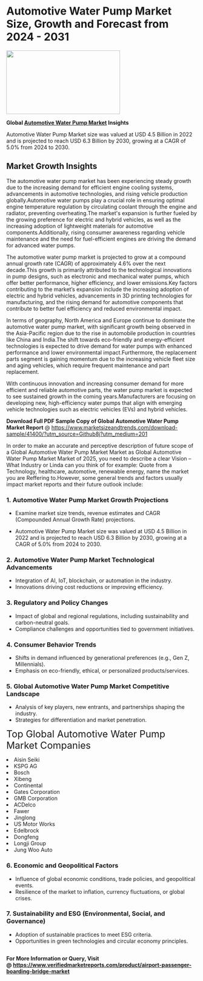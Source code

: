 <H1>Automotive Water Pump Market Size, Growth and Forecast from 2024 - 2031</H1><img class="aligncenter size-medium wp-image-584254" src="https://thirdeyenews.in/wp-content/uploads/2024/09/Global-Market-Research-300x168.jpeg" alt="" width="300" height="168" /><p><strong>Global&nbsp;<a href="https://www.marketsizeandtrends.com/download-sample/41400/?utm_source=Github8j?utm_medium=201">Automotive Water Pump Market</a> Insights</strong></p><p>Automotive Water Pump Market size was valued at USD 4.5 Billion in 2022 and is projected to reach USD 6.3 Billion by 2030, growing at a CAGR of 5.0% from 2024 to 2030.</p><p><h2>Market Growth Insights</h2> The automotive water pump market has been experiencing steady growth due to the increasing demand for efficient engine cooling systems, advancements in automotive technologies, and rising vehicle production globally.Automotive water pumps play a crucial role in ensuring optimal engine temperature regulation by circulating coolant through the engine and radiator, preventing overheating.The market's expansion is further fueled by the growing preference for electric and hybrid vehicles, as well as the increasing adoption of lightweight materials for automotive components.Additionally, rising consumer awareness regarding vehicle maintenance and the need for fuel-efficient engines are driving the demand for advanced water pumps. <p>The automotive water pump market is projected to grow at a compound annual growth rate (CAGR) of approximately 4.6% over the next decade.This growth is primarily attributed to the technological innovations in pump designs, such as electronic and mechanical water pumps, which offer better performance, higher efficiency, and lower emissions.Key factors contributing to the market’s expansion include the increasing adoption of electric and hybrid vehicles, advancements in 3D printing technologies for manufacturing, and the rising demand for automotive components that contribute to better fuel efficiency and reduced environmental impact.</p> <p>In terms of geography, North America and Europe continue to dominate the automotive water pump market, with significant growth being observed in the Asia-Pacific region due to the rise in automobile production in countries like China and India.The shift towards eco-friendly and energy-efficient technologies is expected to drive demand for water pumps with enhanced performance and lower environmental impact.Furthermore, the replacement parts segment is gaining momentum due to the increasing vehicle fleet size and aging vehicles, which require frequent maintenance and part replacement.</p> <p>With continuous innovation and increasing consumer demand for more efficient and reliable automotive parts, the water pump market is expected to see sustained growth in the coming years.Manufacturers are focusing on developing new, high-efficiency water pumps that align with emerging vehicle technologies such as electric vehicles (EVs) and hybrid vehicles.</p> </p><p><span class=""><strong>Download Full PDF Sample Copy of Global Automotive Water Pump Market Report</strong> @ <a href="https://www.marketsizeandtrends.com/download-sample/41400/?utm_source=Github8j?utm_medium=201" target="_blank">https://www.marketsizeandtrends.com/download-sample/41400/?utm_source=Github8j?utm_medium=201</a></span></p><p>In order to make an accurate and perceptive description of future scope of a Global&nbsp;Automotive Water Pump Market Market as Global&nbsp;Automotive Water Pump Market Market of 2025, you need to describe a clear Vision &ndash; What Industry or Linda can you think of for example: Quote from a Technology, healthcare, automotive, renewable energy, name the market you are Reffering to.However, some general trends and factors usually impact market reports and their future outlook include:</p><h3>1.&nbsp;<strong>Automotive Water Pump Market Growth Projections</strong></h3><ul><li>Examine market size trends, revenue estimates and CAGR (Compounded Annual Growth Rate) projections.</li><li><p>Automotive Water Pump Market size was valued at USD 4.5 Billion in 2022 and is projected to reach USD 6.3 Billion by 2030, growing at a CAGR of 5.0% from 2024 to 2030.</p></li></ul><h3>2.&nbsp;<strong>Automotive Water Pump Market Technological Advancements</strong></h3><ul><li>Integration of AI, IoT, blockchain, or automation in the industry.</li><li>Innovations driving cost reductions or improving efficiency.</li></ul><h3>3.&nbsp;<strong>Regulatory and Policy Changes</strong></h3><ul><li>Impact of global and regional regulations, including sustainability and carbon-neutral goals.</li><li>Compliance challenges and opportunities tied to government initiatives.</li></ul><h3>4.&nbsp;<strong>Consumer Behavior Trends</strong></h3><ul><li>Shifts in demand influenced by generational preferences (e.g., Gen Z, Millennials).</li><li>Emphasis on eco-friendly, ethical, or personalized products/services.</li></ul><h3>5.&nbsp;<strong>Global Automotive Water Pump Market Competitive Landscape</strong></h3><ul><li>Analysis of key players, new entrants, and partnerships shaping the industry.</li><li>Strategies for differentiation and market penetration.</li></ul><p data-pm-slice="1 1 []"><span style="color: inherit; font-family: inherit; font-size: 25px;">Top Global Automotive Water Pump Market Companies</span></p><div class="" data-test-id=""><p><li>Aisin Seiki</li><li> KSPG AG</li><li> Bosch</li><li> Xibeng</li><li> Continental</li><li> Gates Corporation</li><li> GMB Corporation</li><li> ACDelco</li><li> Fawer</li><li> Jinglong</li><li> US Motor Works</li><li> Edelbrock</li><li> Dongfeng</li><li> Longji Group</li><li> Jung Woo Auto</li></p></div><h3>6.&nbsp;<strong>Economic and Geopolitical Factors</strong></h3><ul><li>Influence of global economic conditions, trade policies, and geopolitical events.</li><li>Resilience of the market to inflation, currency fluctuations, or global crises.</li></ul><h3>7.&nbsp;<strong>Sustainability and ESG (Environmental, Social, and Governance)</strong></h3><ul><li>Adoption of sustainable practices to meet ESG criteria.</li><li>Opportunities in green technologies and circular economy principles.</li></ul><h2><strong style="font-size: 14px;">For More Information or Query, Visit @&nbsp;</strong><a style="background-color: #ffffff; font-size: 14px;" href="https://www.marketsizeandtrends.com/report/automotive-water-pump-market/" target="_blank">https://www.verifiedmarketreports.com/product/airport-passenger-boarding-bridge-market</a></h2>